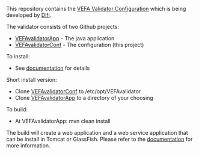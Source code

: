 This repository contains the [VEFA Validator Configuration](http://validator.vefa.difi.no) which is being developed by [Difi](http://www.difi.no).

The validator consists of two Github projects:
*  [VEFAvalidatorApp](https://github.com/difi/VEFAvalidatorApp) - The java application
*  [VEFAvalidatorConf](https://github.com/difi/VEFAvalidatorConf) - The configuration (this project)

To install:
* See [documentation](https://github.com/difi/VEFAvalidatorApp/blob/master/validate-web/src/main/webapp/documentation/Documentation.rtf) for details

Short install version:
* Clone [VEFAvalidatorConf](https://github.com/difi/VEFAvalidatorConf) to /etc/opt/VEFAvalidator
* Clone [VEFAvalidatorApp](https://github.com/difi/VEFAvalidatorApp) to a directory of your choosing

To build:
* At VEFAvalidatorApp: mvn clean install

The build will create a web application and a web service application that can be install in Tomcat or GlassFish. Please refer to the [documentation](https://github.com/difi/VEFAvalidatorApp/blob/master/validate-web/src/main/webapp/documentation/Documentation.rtf) for more information.
